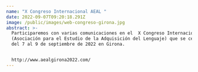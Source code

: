 ```yaml
---
name: "X Congreso Internacional AEAL "
date: 2022-09-07T09:20:18.291Z
image: /public/images/web-congreso-girona.jpg
abstract: >-
  Participaremos con varias comunicaciones en el  X Congreso Internacional AEAL
  (Asociación para el Estudio de la Adquisición del Lenguaje) que se celebrara
  del 7 al 9 de septiembre de 2022 en Girona.


  http://www.aealgirona2022.com/
---
```

